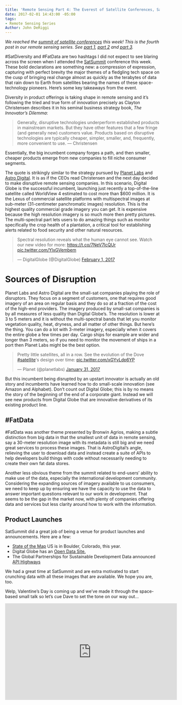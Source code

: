 ```yaml
---
title: 'Remote Sensing Part 4: The Everest of Satellite Conferences, SatSummit 2017'
date: 2017-02-01 14:43:00 -05:00
tags:
- Remote Sensing Series
Author: John DeRiggi
---
```


*We reached the [summit of satellite conferences](https://satsummit.io) this week! This is the fourth post in our remote sensing series. See [part 1](https://dai-global-digital.com/remote-sensing-of-the-earth.html), [part 2](https://dai-global-digital.com/part-2-la-la-landsat-making-use-of-landsat-imagery.html) and [part 3](https://dai-global-digital.com/lush-green-remote-sensing.html).*

#SatDiversity and #FatData are two hashtags I did not expect to see blaring across the screen when I attended the [SatSummit](https://satsummit.io) conference this week. These bold declarations are something new: a compression of expression, capturing with perfect brevity the major themes of a fledgling tech space on the cusp of bringing real change almost as quickly as the terabytes of data that rain down to Earth from satellites bearing the names of these space-technology pioneers. Here’s some key takeaways from the event.

<!--more-->

Diversity in product offerings is taking shape in remote sensing and it’s following the tried and true form of innovation precisely as Clayton Christensen describes it in his seminal business strategy book, *The Innovator’s Dilemma*:

> Generally, disruptive technologies underperform established products in mainstream markets. But they have other features that a few fringe (and generally new) customers value. Products based on disruptive technologies are typically cheaper, simpler, smaller, and, frequently, more convenient to use. — Christensen

Essentially, the big incumbent company forges a path, and then smaller, cheaper products emerge from new companies to fill niche consumer segments.

The quote is strikingly similar to the strategy pursued by [Planet Labs](https://www.planet.com/) and [Astro Digital](https://astrodigital.com/). It is as if the CEOs read Christensen and the next day decided to make disruptive remote sensing companies. In this scenario, Digital Globe is the successful incumbent, launching just recently a top-of-the-line satellite called WorldView 4 estimated to cost more than $600 million. It is the Lexus of commercial satellite platforms with multispectral images at sub-meter (31-centimeter panchromatic images) resolution. This is the highest quality commercial grade imagery you can get. It is expensive because the high resolution imagery is so much more then pretty pictures. The multi-spectral part lets users to do amazing things such as monitor specifically the crop health of a plantation, a critical tool for establishing alerts related to food security and other natural resources.

<blockquote class="twitter-tweet" data-lang="en"><p lang="en" dir="ltr">Spectral resolution reveals what the human eye cannot see. Watch our new video for more: <a href="https://t.co/7NeV7lcQUr">https://t.co/7NeV7lcQUr</a> <a href="https://t.co/YlxGVembem">pic.twitter.com/YlxGVembem</a></p>— DigitalGlobe (@DigitalGlobe) <a href="https://twitter.com/DigitalGlobe/status/826877814477578240">February 1, 2017</a></blockquote>
<script async src="//platform.twitter.com/widgets.js" charset="utf-8"></script>

# Sources of Disruption

Planet Labs and Astro Digital are the small-sat companies playing the role of disruptors. They focus on a segment of customers, one that requires good imagery of an area on regular basis and they do so at a fraction of the cost of the high-end providers. The imagery produced by small-sat companies is by all measures of less quality than Digital Globe’s. The resolution is lower at 3 to 5 meters and it is without the multi-spectral bands that let you monitor vegetation quality, heat, dryness, and all matter of other things. But here’s the thing. You can do a lot with 3-meter imagery, especially when it covers the entire globe a few times per day. Cargo ships for example are wider and longer than 3 meters, so if you need to monitor the movement of ships in a port then Planet Labs might be the best option.

<blockquote class="twitter-tweet" data-lang="en"><p lang="en" dir="ltr">Pretty little satellites, all in a row. See the evolution of the Dove <a href="https://twitter.com/hashtag/satellite?src=hash">#satellite</a>'s design over time: <a href="https://t.co/xGYvLdp6YP">pic.twitter.com/xGYvLdp6YP</a></p>— Planet (@planetlabs) <a href="https://twitter.com/planetlabs/status/826466171432022016">January 31, 2017</a></blockquote>
<script async src="//platform.twitter.com/widgets.js" charset="utf-8"></script>

But this incumbent being disrupted by an upstart innovator is actually an old story and incumbents have learned how to do small-scale innovation (see Amazon and Alphabet). Don’t count out Digital Globe; this is by no means the story of the beginning of the end of a corporate giant. Instead we will see new products from Digital Globe that are innovative derivatives of its existing product line.

## #FatData

#FatData was another theme presented by Bronwin Agrios, making a subtle distinction from big data in that the smallest unit of data in remote sensing, say a 30-meter resolution image with its metadata is still big and we need great services to process these images. That is AstroDigital’s angle, relieving the user to download data and instead create a suite of APIs to help developers build things with code without necessarily needing to create their own fat data stores.

Another less obvious theme from the summit related to end-users’ ability to make use of the data, especially the international development community. Considering the expanding sources of imagery available to us consumers, we need to keep up by ensuring we have the capacity to use the data to answer important questions relevant to our work in development. That seems to be the gap in the market now, with plenty of companies offering data and services but less clarity around how to work with the information.

## Product Launches

SatSummit did a great job of being a venue for product launches and announcements. Here are a few:

* [State of the Map](https://openstreetmap.us/2017/01/sotmus-2017-announcement/) US is in Boulder, Colorado, this year.
* Digital Globe has an [Open Data Site.](https://www.digitalglobe.com/opendata)
* The Global Partnerships for Sustainable Development Data announced [API Highways](http://www.data4sdgs.org/master-blog/2017/1/31/beta-launch-of-the-data4sdgs-api-highways)

We had a great time at SatSummit and are extra motivated to start crunching data with all these images that are available. We hope you are, too.

Welp, Valentine’s Day is coming up and we’ve made it through the space-based small talk so let’s cue Dave to set the tone on our way out...

<iframe width="560" height="315" src="https://www.youtube.com/embed/GAamgBPebsk" frameborder="0" allowfullscreen></iframe>